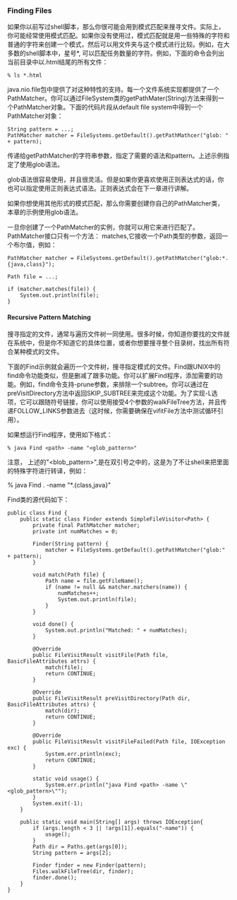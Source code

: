 ### Finding Files

如果你以前写过shell脚本，那么你很可能会用到模式匹配来搜寻文件。实际上，你可能经常使用模式匹配。如果你没有使用过，模式匹配就是用一些特殊的字符和普通的字符来创建一个模式，然后可以用文件夹与这个模式进行比较。例如，在大多数的shell脚本中，星号*, 可以匹配任务数量的字符。例如，下面的命令会列出当前目录中以.html结尾的所有文件：

```
% ls *.html
```

java.nio.file包中提供了对这种特性的支持。每一个文件系统实现都提供了一个PathMatcher。你可以通过FileSystem类的getPathMater(String)方法来得到一个PathMatcher对象。下面的代码片段从default file system中得到一个PathMatcher对象：

```
String pattern = ...;
PathMatcher matcher = FileSystems.getDefault().getPathMathcer("glob: " + pattern);

```

传递给getPathMatcher的字符串参数，指定了需要的语法和pattern。上述示例指定了使用glob语法。

glob语法很容易使用，并且很灵活。但是如果你更喜欢使用正则表达式的话，你也可以指定使用正则表达式语法。正则表达式会在下一章进行讲解。


如果你想使用其他形式的模式匹配，那么你需要创建你自己的PathMatcher类，本章的示例使用glob语法。


一旦你创建了一个PathMatcher的实例，你就可以用它来进行匹配了。PathMatcher接口只有一个方法： matches,它接收一个Path类型的参数，返回一个布尔值，例如：

```
PathMatcher matcher = FileSystems.getDefault().getPathMatcher("glob:*.{java,class}");

Path file = ...;

if (matcher.matches(file)) {
	System.out.println(file);
}

```


#### Recursive Pattern Matching


搜寻指定的文件，通常与遍历文件树一同使用。很多时候，你知道你要找的文件就在系统中，但是你不知道它的具体位置，或者你想要搜寻整个目录树，找出所有符合某种模式的文件。


下面的Find示例就会遍历一个文件树，搜寻指定模式的文件。Find跟UNIX中的find命令功能类似，但是删减了跟多功能。你可以扩展Find程序，添加需要的功能。例如，find命令支持-prune参数，来排除一个subtree。你可以通过在preVisitDirectory方法中返回SKIP_SUBTREE来完成这个功能。为了实现-L选项，它可以跟随符号链接，你可以使用接受4个参数的walkFileTree方法，并且传递FOLLOW_LINKS参数进去（这时候，你需要确保在vifitFile方法中测试循环引用）。


如果想运行Find程序，使用如下格式：

```
% java Find <path> -name "<glob_pattern>"

```


注意， 上述的"<blob_pattern>",是在双引号之中的，这是为了不让shell来把里面的特殊字符进行转译，例如：

% java Find . -name "*.{class,java}" 


Find类的源代码如下：


```
public class Find {
	public static class Finder extends SimpleFileVisitor<Path> {
		private final PathMatcher matcher;
		private int numMatches = 0;
		
		Finder(String pattern) {
			matcher = FileSystems.getDefault().getPathMatcher("glob:" + pattern);
		}
		
		void match(Path file) {
			Path name = file.getFileName();
			if (name != null && matcher.matchers(name)) {
				numMatches++;
				System.out.println(file);
			}
		}
		
		void done() {
			System.out.println("Matched: " + numMatches);
		}
		
		@Override
		public FileVisitResult visitFile(Path file, BasicFileAttributes attrs) {
			match(file);
			return CONTINUE;
		}
		
		@Override
		public FileVisitResult preVisitDirectory(Path dir, BasicFileAttributes attrs) {
			match(dir);
			return CONTINUE;
		}
		
		@Override
		public FileVisitResult visitFileFailed(Path file, IOException exc) {
			System.err.println(exc);
			return CONTINUE;
		}
		
		static void usage() {
			System.err.println("java Find <path> -name \"<glob_pattern>\"");
		}
		System.exit(-1);
	}
	
	public static void main(String[] args) throws IOException{
		if (args.length < 3 || !args[1]).equals("-name")) {
			usage();
		}
		Path dir = Paths.get(args[0]);
		String pattern = args[2];
		
		Finder finder = new Finder(pattern);
		Files.walkFileTree(dir, finder);
		finder.done();
	}
}

```























